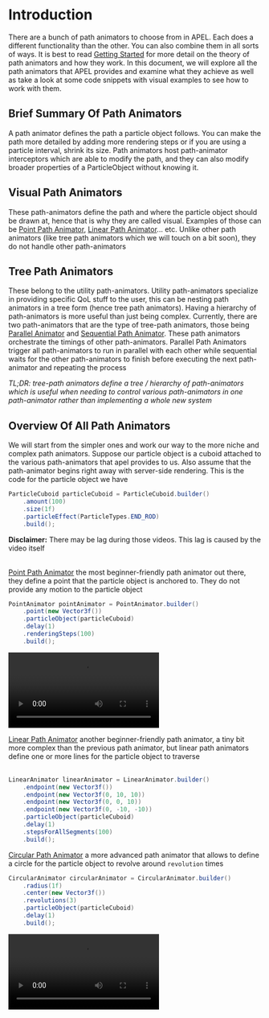 # Introduction
There are a bunch of path animators to choose from in APEL. Each does a different functionality than the other. 
You can also combine them in all sorts of ways. It is best to read [Getting Started](Getting%20Started.md) for more
detail on the theory of path animators and how they work. In this document, we will explore all the path animators that
APEL provides and examine what they achieve as well as take a look at some code snippets with visual examples to see how
to work with them.

## Brief Summary Of Path Animators
A path animator defines the path a particle object follows. You can make the path more detailed by adding more rendering
steps or if you are using a particle interval, shrink its size. Path animators host path-animator interceptors which are
able to modify the path, and they can also modify broader properties of a ParticleObject without knowing it.

## Visual Path Animators
These path-animators define the path and where the particle object should be drawn at, hence that is why they are called
visual. Examples of those can be [Point Path Animator](../src/main/java/net/mcbrincie/apel/lib/animators/PointAnimator.java),
[Linear Path Animator](../src/main/java/net/mcbrincie/apel/lib/animators/LinearAnimator.java)... etc. Unlike other
path animators (like tree path animators which we will touch on a bit soon), they do not handle other path-animators

## Tree Path Animators
These belong to the utility path-animators. Utility path-animators specialize in providing specific QoL stuff to the user,
this can be nesting path animators in a tree form (hence tree path animators). Having a hierarchy of path-animators is
more useful than just being complex. Currently, there are two path-animators that are the type of tree-path animators,
those being [Parallel Animator](../src/main/java/net/mcbrincie/apel/lib/animators/ParallelAnimator.java) and
[Sequential Path Animator](../src/main/java/net/mcbrincie/apel/lib/animators/SequentialAnimator.java). These path
animators orchestrate the timings of other path-animators. Parallel Path Animators trigger all path-animators to run
in parallel with each other while sequential waits for the other path-animators to finish before executing the next 
path-animator and repeating the process

_TL;DR: tree-path animators define a tree / hierarchy of path-animators which is useful when needing to control various
path-animators in one path-animator rather than implementing a whole new system_

## Overview Of All Path Animators
We will start from the simpler ones and work our way to the more niche and complex path animators. Suppose our particle
object is a cuboid attached to the various path-animators that apel provides to us. Also assume that the path-animator
begins right away with server-side rendering. This is the code for the particle object we have

```java
ParticleCuboid particleCuboid = ParticleCuboid.builder()
    .amount(100)
    .size(1f)
    .particleEffect(ParticleTypes.END_ROD)
    .build();
```
**Disclaimer:** There may be lag during those videos. This lag is caused by the video itself
<br><br>

[Point Path Animator](../src/main/java/net/mcbrincie/apel/lib/animators/PointAnimator.java) the most beginner-friendly
path animator out there, they define a point that the particle object is anchored to. They do not provide any motion to
the particle object
```java
PointAnimator pointAnimator = PointAnimator.builder()
    .point(new Vector3f())
    .particleObject(particleCuboid)
    .delay(1)
    .renderingSteps(100)
    .build();
```

<video controls>
    <source src="media/path_animators_to_choose_from_point_animator_1.mp4" type="video/mp4">
</video>

[Linear Path Animator](../src/main/java/net/mcbrincie/apel/lib/animators/LinearAnimator.java) another beginner-friendly 
path animator, a tiny bit more complex than the previous path animator, but linear path animators define one or more lines
for the particle object to traverse<br><br>
```java
LinearAnimator linearAnimator = LinearAnimator.builder()
    .endpoint(new Vector3f())
    .endpoint(new Vector3f(0, 10, 10))
    .endpoint(new Vector3f(0, 0, 10))
    .endpoint(new Vector3f(0, -10, -10))
    .particleObject(particleCuboid)
    .delay(1)
    .stepsForAllSegments(100)
    .build();
```

[Circular Path Animator](../src/main/java/net/mcbrincie/apel/lib/animators/CircularAnimator.java) a more advanced path
animator that allows to define a circle for the particle object to revolve around ``revolution`` times
```java
CircularAnimator circularAnimator = CircularAnimator.builder()
    .radius(1f)
    .center(new Vector3f())
    .revolutions(3)
    .particleObject(particleCuboid)
    .delay(1)
    .build();
```

<video controls>
    <source src="media/path_animators_to_choose_from_point_animator_3.mp4" type="video/mp4">
</video>